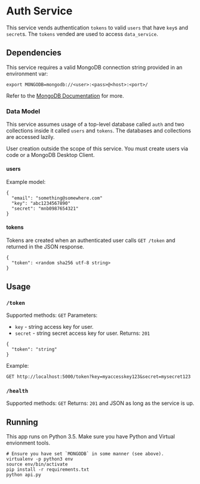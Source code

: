 # Auth Service

This service vends authentication `tokens` to valid `users` that have `key`s and
`secret`s. The `tokens` vended are used to access `data_service`.

## Dependencies
This service requires a valid MongoDB connection string provided in an environment var:

```
export MONGODB=mongodb://<user>:<pass>@<host>:<port>/
```

Refer to the [MongoDB Documentation](https://docs.mongodb.com/manual/reference/connection-string/) for more.

### Data Model

This service assumes usage of a top-level database called `auth` and two collections
inside it called `users` and `tokens`. The databases and collections are accessed lazily.

User creation outside the scope of this service. You must create users via code or a MongoDB Desktop Client.

#### users

Example model:
```
{
  "email": "something@somewhere.com"
  "key": "abc1234567890"
  "secret": "mnb0987654321"
}
```

#### tokens

Tokens are created when an authenticated user calls `GET /token` and returned in the JSON response.

```
{
  "token": <random sha256 utf-8 string>
}
```

## Usage

### `/token`

Supported methods: `GET`
Parameters:
- `key` - string access key for user.
- `secret` - string secret access key for user.
Returns: `201`

```
{
  "token": "string"
}
```

Example:

```
GET http://localhost:5000/token?key=myaccesskey123&secret=mysecret123
```

### `/health`

Supported methods: `GET`
Returns: `201` and JSON as long as the service is up.

## Running

This app runs on Python 3.5. Make sure you have Python and Virtual envionment tools.

```
# Ensure you have set `MONGODB` in some manner (see above).
virtualenv -p python3 env
source env/bin/activate
pip install -r requirements.txt
python api.py
```
